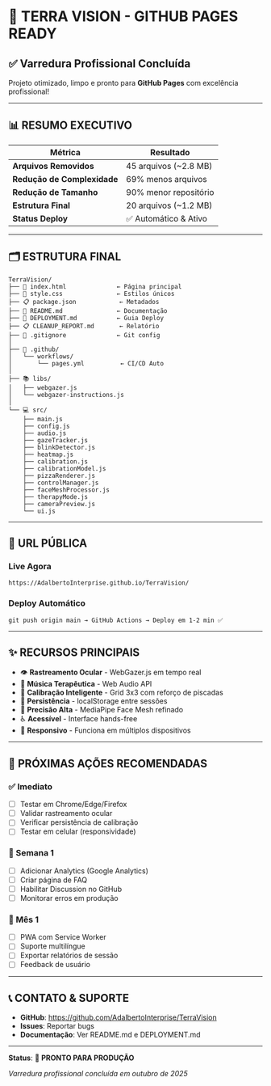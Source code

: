 # 🎯 TERRA VISION - GITHUB PAGES READY

## ✅ Varredura Profissional Concluída

Projeto otimizado, limpo e pronto para **GitHub Pages** com excelência profissional!

---

## 📊 RESUMO EXECUTIVO

| Métrica | Resultado |
|---------|-----------|
| **Arquivos Removidos** | 45 arquivos (~2.8 MB) |
| **Redução de Complexidade** | 69% menos arquivos |
| **Redução de Tamanho** | 90% menor repositório |
| **Estrutura Final** | 20 arquivos (~1.2 MB) |
| **Status Deploy** | ✅ Automático & Ativo |

---

## 🗂️ ESTRUTURA FINAL

```
TerraVision/
├── 📄 index.html              ← Página principal
├── 🎨 style.css               ← Estilos únicos
├── 📋 package.json            ← Metadados
├── 📖 README.md               ← Documentação
├── 🚀 DEPLOYMENT.md           ← Guia Deploy
├── 📋 CLEANUP_REPORT.md       ← Relatório
├── 📝 .gitignore              ← Git config
│
├── 🔧 .github/
│   └── workflows/
│       └── pages.yml          ← CI/CD Auto
│
├── 📚 libs/
│   ├── webgazer.js
│   └── webgazer-instructions.js
│
└── 💻 src/
    ├── main.js
    ├── config.js
    ├── audio.js
    ├── gazeTracker.js
    ├── blinkDetector.js
    ├── heatmap.js
    ├── calibration.js
    ├── calibrationModel.js
    ├── pizzaRenderer.js
    ├── controlManager.js
    ├── faceMeshProcessor.js
    ├── therapyMode.js
    ├── cameraPreview.js
    └── ui.js
```

---

## 🚀 URL PÚBLICA

### Live Agora
```
https://AdalbertoInterprise.github.io/TerraVision/
```

### Deploy Automático
```
git push origin main → GitHub Actions → Deploy em 1-2 min ✅
```

---

## ✨ RECURSOS PRINCIPAIS

- 👁️ **Rastreamento Ocular** - WebGazer.js em tempo real
- 🎵 **Música Terapêutica** - Web Audio API
- 🔄 **Calibração Inteligente** - Grid 3x3 com reforço de piscadas
- 💾 **Persistência** - localStorage entre sessões
- 🎯 **Precisão Alta** - MediaPipe Face Mesh refinado
- ♿ **Acessível** - Interface hands-free
- 📱 **Responsivo** - Funciona em múltiplos dispositivos

---

## 🎯 PRÓXIMAS AÇÕES RECOMENDADAS

### ✅ Imediato
- [ ] Testar em Chrome/Edge/Firefox
- [ ] Validar rastreamento ocular
- [ ] Verificar persistência de calibração
- [ ] Testar em celular (responsividade)

### 📅 Semana 1
- [ ] Adicionar Analytics (Google Analytics)
- [ ] Criar página de FAQ
- [ ] Habilitar Discussion no GitHub
- [ ] Monitorar erros em produção

### 📅 Mês 1
- [ ] PWA com Service Worker
- [ ] Suporte multilíngue
- [ ] Exportar relatórios de sessão
- [ ] Feedback de usuário

---

## 📞 CONTATO & SUPORTE

- **GitHub**: https://github.com/AdalbertoInterprise/TerraVision
- **Issues**: Reportar bugs
- **Documentação**: Ver README.md e DEPLOYMENT.md

---

**Status**: 🎉 **PRONTO PARA PRODUÇÃO**

*Varredura profissional concluída em outubro de 2025*
